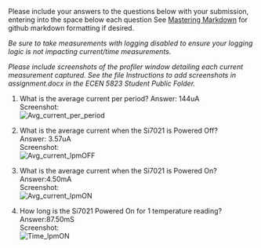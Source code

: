 Please include your answers to the questions below with your submission, entering into the space below each question
See [Mastering Markdown](https://guides.github.com/features/mastering-markdown/) for github markdown formatting if desired.

*Be sure to take measurements with logging disabled to ensure your logging logic is not impacting current/time measurements.*

*Please include screenshots of the profiler window detailing each current measurement captured.  See the file Instructions to add screenshots in assignment.docx in the ECEN 5823 Student Public Folder.* 

1. What is the average current per period?
   Answer: 144uA
   <br>Screenshot:  
   ![Avg_current_per_period](screenshots/sampleimage.jpg)  
   
2. What is the average current when the Si7021 is Powered Off?  
   Answer: 3.57uA
   <br>Screenshot:  
   ![Avg_current_lpmOFF](link-to-screenshot-image)
   
3. What is the average current when the Si7021 is Powered On?  
   Answer:4.50mA
   <br>Screenshot:  
   ![Avg_current_lpmON](link-to-screenshot-image)
   
4. How long is the Si7021 Powered On for 1 temperature reading?  
   Answer:87.50mS
   <br>Screenshot:  
   ![Time_lpmON](link-to-screenshot-image)
